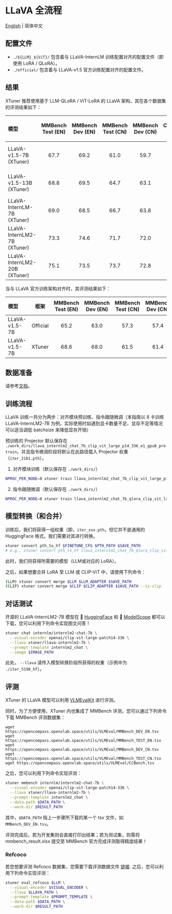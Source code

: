 # LLaVA 全流程

[English](./README.md) | 简体中文

## 配置文件

- `./${LLM}_${ViT}/` 包含着与 LLaVA-InternLM 训练配置对齐的配置文件（即使用 LoRA / QLoRA）。
- `./official/` 包含着与 LLaVA-v1.5 官方训练配置对齐的配置文件。

## 结果

XTuner 推荐使用基于 LLM-QLoRA / ViT-LoRA 的 LLaVA 架构，其在各个数据集的评测结果如下：

| 模型                         | MMBench Test (EN) | MMBench Dev (EN) | MMBench Test (CN) | MMBench Dev (CN) | CCBench Dev | MME  | SEEDBench_IMG | MMVet | MMMU Dev | MathVista MiniTest | HallusionBench aAcc |                                                                                                                                        配置文件                                                                                                                                         | 预训练 Projector 权重                                                                                                                                                |                                                                  微调 LLaVA 权重                                                                   |
| :--------------------------- | :---------------: | :--------------: | :---------------: | :--------------: | :---------: | :--: | :-----------: | :---: | :------: | :----------------: | :-----------------: | :-------------------------------------------------------------------------------------------------------------------------------------------------------------------------------------------------------------------------------------------------------------------------------------: | -------------------------------------------------------------------------------------------------------------------------------------------------------------------- | :------------------------------------------------------------------------------------------------------------------------------------------------: |
| LLaVA-v1.5-7B (XTuner)       |       67.7        |       69.2       |       61.0        |       59.7       |    28.4     | 1716 |     66.4      | 32.2  |   33.7   |        24.2        |        46.2         |           [Pretrain](./vicuna_7b_v15_clip_vit_large_p14_336/pretrain/llava_vicuna_7b_v15_clip_vit_large_p14_336_e1_gpu8_pretrain.py) / [Fine-tune](./vicuna_7b_v15_clip_vit_large_p14_336/finetune/llava_vicuna_7b_v15_qlora_clip_vit_large_p14_336_lora_e1_gpu8_finetune.py)           | 🤗 [HuggingFace](https://huggingface.co/xtuner/llava-v1.5-7b-xtuner-pretrain) / 🤖 [ModelScope](https://modelscope.cn/models/xtuner/llava-v1.5-7b-xtuner-pretrain)   |  🤗 [HuggingFace](https://huggingface.co/xtuner/llava-v1.5-7b-xtuner) / 🤖 [ModelScope](https://modelscope.cn/models/xtuner/llava-v1.5-7b-xtuner)  |
| LLaVA-v1.5-13B (XTuner)      |       68.8        |       69.5       |       64.7        |       63.1       |    32.9     | 1766 |     67.9      | 35.9  |   35.2   |        26.2        |        46.9         |         [Pretrain](./vicuna_13b_v15_clip_vit_large_p14_336/pretrain/llava_vicuna_13b_v15_clip_vit_large_p14_336_e1_gpu8_pretrain.py) / [Fine-tune](./vicuna_13b_v15_clip_vit_large_p14_336/finetune/llava_vicuna_13b_v15_qlora_clip_vit_large_p14_336_lora_e1_gpu8_finetune.py)         | 🤗 [HuggingFace](https://huggingface.co/xtuner/llava-v1.5-13b-xtuner-pretrain) / 🤖 [ModelScope](https://modelscope.cn/models/xtuner/llava-v1.5-13b-xtuner-pretrain) | 🤗 [HuggingFace](https://huggingface.co/xtuner/llava-v1.5-13b-xtuner) / 🤖 [ModelScope](https://modelscope.cn/models/xtuner/llava-v1.5-13b-xtuner) |
| LLaVA-InternLM-7B (XTuner)   |       69.0        |       68.5       |       66.7        |       63.8       |    37.3     | 1637 |     65.7      | 32.4  |   36.9   |        26.3        |        49.1         |     [Pretrain](./internlm_chat_7b_clip_vit_large_p14_336/pretrain/llava_internlm_chat_7b_clip_vit_large_p14_336_e1_gpu8_pretrain.py) / [Fine-tune](./internlm_chat_7b_clip_vit_large_p14_336/finetune/llava_internlm_chat_7b_qlora_clip_vit_large_p14_336_lora_e1_gpu8_finetune.py)     | 🤗 [HuggingFace](https://huggingface.co/xtuner/llava-internlm-7b-pretrain) / 🤖 [ModelScope](https://modelscope.cn/models/xtuner/llava-internlm-7b-pretrain)         |     🤗 [HuggingFace](https://huggingface.co/xtuner/llava-internlm-7b) / 🤖 [ModelScope](https://modelscope.cn/models/xtuner/llava-internlm-7b)     |
| LLaVA-InternLM2-7B (XTuner)  |       73.3        |       74.6       |       71.7        |       72.0       |    42.5     | 1700 |     71.2      | 35.9  |   40.1   |        25.5        |        46.8         |   [Pretrain](./internlm2_chat_7b_clip_vit_large_p14_336/pretrain/llava_internlm2_chat_7b_clip_vit_large_p14_336_e1_gpu8_pretrain.py) / [Fine-tune](./internlm2_chat_7b_clip_vit_large_p14_336/finetune/llava_internlm2_chat_7b_qlora_clip_vit_large_p14_336_lora_e1_gpu8_finetune.py)   | 🤗 [HuggingFace](https://huggingface.co/xtuner/llava-internlm2-7b-pretrain) / 🤖 [ModelScope](https://modelscope.cn/models/xtuner/llava-internlm2-7b-pretrain)       |    🤗 [HuggingFace](https://huggingface.co/xtuner/llava-internlm2-7b) / 🤖 [ModelScope](https://modelscope.cn/models/xtuner/llava-internlm2-7b)    |
| LLaVA-InternLM2-20B (XTuner) |       75.1        |       73.5       |       73.7        |       72.8       |    46.3     | 1868 |     70.2      | 37.2  |   39.4   |        24.6        |        47.7         | [Pretrain](./internlm2_chat_20b_clip_vit_large_p14_336/pretrain/llava_internlm2_chat_20b_clip_vit_large_p14_336_e1_gpu8_pretrain.py) / [Fine-tune](./internlm2_chat_20b_clip_vit_large_p14_336/finetune/llava_internlm2_chat_20b_qlora_clip_vit_large_p14_336_lora_e1_gpu8_finetune.py) | 🤗 [HuggingFace](https://huggingface.co/xtuner/llava-internlm2-20b-pretrain) / 🤖 [ModelScope](https://modelscope.cn/models/xtuner/llava-internlm2-20b-pretrain)     |   🤗 [HuggingFace](https://huggingface.co/xtuner/llava-internlm2-20b) / 🤖 [ModelScope](https://modelscope.cn/models/xtuner/llava-internlm2-20b)   |

当与 LLaVA 官方训练架构对齐时，其评测结果如下：

| 模型          |   框架   | MMBench Test (EN) | MMBench Dev (EN) | MMBench Test (CN) | MMBench Dev (CN) | CCBench Dev | MME  | SEEDBench_IMG | MMVet |                                                                    配置文件                                                                    |
| :------------ | :------: | :---------------: | :--------------: | :---------------: | :--------------: | :---------: | :--: | :-----------: | :---: | :--------------------------------------------------------------------------------------------------------------------------------------------: |
| LLaVA-v1.5-7B | Official |       65.2        |       63.0       |       57.3        |       57.4       |    25.2     | 1775 |     65.6      | 32.7  |                                                                       -                                                                        |
| LLaVA-v1.5-7B |  XTuner  |       68.6        |       68.0       |       61.5        |       61.4       |    26.5     | 1786 |     65.8      | 31.4  | [Pretrain](./llava_v15_official/7b/llava_v15_official_7b_pretrain.py) / [Fine-tune](./llava_v15_official/7b/llava_v15_official_7b_finetune.py) |

## 数据准备

请参考[文档](../../../docs/zh_cn/user_guides/dataset_prepare.md#llava-dataset)。

## 训练流程

LLaVA 训练一共分为两步：对齐模块预训练、指令跟随微调（本指南以 8 卡训练 LLaVA-InternLM2-7B 为例，实际使用时如遇到显卡数量不足、显存不足等情况可以适当调低 batchsize 来降低显存开销）

预训练的 Projector 默认保存在 `./work_dirs/llava_internlm2_chat_7b_clip_vit_large_p14_336_e1_gpu8_pretrain`，并且指令微调阶段将默认在此路径载入 Projector 权重 （`iter_2181.pth`）。

1. 对齐模块训练（默认保存在 `./work_dirs/`）

```bash
NPROC_PER_NODE=8 xtuner train llava_internlm2_chat_7b_clip_vit_large_p14_336_e1_gpu8_pretrain --deepspeed deepspeed_zero2
```

2. 指令跟随微调（默认保存在 `./work_dirs/`）

```bash
NPROC_PER_NODE=8 xtuner train llava_internlm2_chat_7b_qlora_clip_vit_large_p14_336_lora_e1_gpu8_finetune --deepspeed deepspeed_zero2
```

## 模型转换（和合并）

训练后，我们将获得一组权重（即，`iter_xxx.pth`，但它并不是通用的 HuggingFace 格式。我们需要对其进行转换。

```bash
xtuner convert pth_to_hf $FINETUNE_CFG $PTH_PATH $SAVE_PATH
# e.g., xtuner convert pth_to_hf llava_internlm2_chat_7b_qlora_clip_vit_large_p14_336_lora_e1_gpu8_finetune ./iter_5198.pth ./iter_5198_hf
```

此时，我们将获得所需要的模型（LLM或对应的 LoRA）。

之后，如果想要合并 LoRA 至 LLM 或 CLIP-ViT 中，请使用下列命令：

```bash
(LLM) xtuner convert merge $LLM $LLM_ADAPTER $SAVE_PATH
(CLIP) xtuner convert merge $CLIP $CLIP_ADAPTER $SAVE_PATH --is-clip
```

## 对话测试

开源的 LLaVA-InternLM2-7B 模型在 🤗 [HuggingFace](https://huggingface.co/xtuner/llava-internlm2-7b) 和 🤖 [ModelScope](https://modelscope.cn/models/xtuner/llava-internlm2-7b) 都可以下载，您可以利用下列命令实现图文问答！

```bash
xtuner chat internlm/internlm2-chat-7b \
  --visual-encoder openai/clip-vit-large-patch14-336 \
  --llava xtuner/llava-internlm2-7b \
  --prompt-template internlm2_chat \
  --image $IMAGE_PATH
```

此处， `--llava` 请传入模型转换阶段所获得的权重（示例中为 `./iter_5198_hf`）。

## 评测

XTuner 的 LLaVA 模型可以利用 [VLMEvalKit](https://github.com/open-compass/VLMEvalKit) 进行评测。

同时，为了方便使用，XTuner 内也集成了 MMBench 评测，您可以通过下列命令下载 MMBench 评测数据集：

```
wget https://opencompass.openxlab.space/utils/VLMEval/MMBench_DEV_EN.tsv
wget https://opencompass.openxlab.space/utils/VLMEval/MMBench_TEST_EN.tsv
wget https://opencompass.openxlab.space/utils/VLMEval/MMBench_DEV_CN.tsv
wget https://opencompass.openxlab.space/utils/VLMEval/MMBench_TEST_CN.tsv
wget https://opencompass.openxlab.space/utils/VLMEval/CCBench.tsv
```

之后，您可以利用下列命令实现评测：

```bash
xtuner mmbench internlm/internlm2-chat-7b \
  --visual-encoder openai/clip-vit-large-patch14-336 \
  --llava xtuner/llava-internlm2-7b \
  --prompt-template internlm2_chat \
  --data-path $DATA_PATH \
  --work-dir $RESULT_PATH
```

其中，`$DATA_PATH` 指上一步骤所下载的某一个 tsv 文件，如 `MMBench_DEV_EN.tsv`。

评测完成后，若为开发集则会直接打印出结果；若为测试集，则需将 mmbench_result.xlsx 提交至 MMBench 官方完成评测取得精度结果！

### Refcoco

若您想要评测 Refcoco 数据集，您需要下载评测数据文件 [链接](https://github.com/Vision-CAIR/MiniGPT-4/tree/main/eval_scripts/eval_data). 之后，您可以利用下列命令实现评测：

```bash
xtuner eval_refcoco $LLM \
  --visual-encoder $VISUAL_ENCODER \
  --llava $LLAVA_PATH \
  --prompt-template $PROMPT_TEMPLATE \
  --data-path $DATA_PATH \
  --work-dir $RESULT_PATH
```
